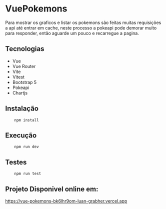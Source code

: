 # VuePokemons

Para mostrar os graficos e listar os pokemons são feitas muitas requisições a api até entrar em cache, neste processo a pokeapi pode demorar muito para responder, então aguarde um pouco e recarregue a pagina.

## Tecnologias
* Vue
* Vue Router
* Vite
* Vitest
* Bootstrap 5
* Pokeapi
* Chartjs

## Instalação
```
    npm install
```

## Execução
```
    npm run dev
```

## Testes
```
    npm run test
```

## Projeto Disponivel online em:
https://vue-pokemons-bk6lhr9om-luan-grabher.vercel.app
